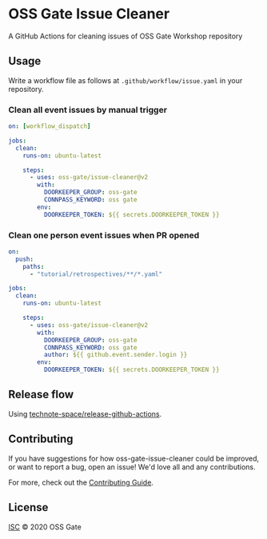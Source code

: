 # OSS Gate Issue Cleaner

A GitHub Actions for cleaning issues of OSS Gate Workshop repository

## Usage

Write a workflow file as follows at `.github/workflow/issue.yaml` in your repository.

### Clean all event issues by manual trigger

```yaml
on: [workflow_dispatch]

jobs:
  clean:
    runs-on: ubuntu-latest

    steps:
      - uses: oss-gate/issue-cleaner@v2
        with:
          DOORKEEPER_GROUP: oss-gate
          CONNPASS_KEYWORD: oss gate
        env:
          DOORKEEPER_TOKEN: ${{ secrets.DOORKEEPER_TOKEN }}
```

### Clean one person event issues when PR opened

```yaml
on:
  push:
    paths:
      - "tutorial/retrospectives/**/*.yaml"

jobs:
  clean:
    runs-on: ubuntu-latest

    steps:
      - uses: oss-gate/issue-cleaner@v2
        with:
          DOORKEEPER_GROUP: oss-gate
          CONNPASS_KEYWORD: oss gate
          author: ${{ github.event.sender.login }}
        env:
          DOORKEEPER_TOKEN: ${{ secrets.DOORKEEPER_TOKEN }}
```

## Release flow

Using [technote-space/release-github-actions](https://github.com/technote-space/release-github-actions).

## Contributing

If you have suggestions for how oss-gate-issue-cleaner could be improved, or want to report a bug, open an issue! We'd love all and any contributions.

For more, check out the [Contributing Guide](CONTRIBUTING.md).

## License

[ISC](LICENSE) © 2020 OSS Gate
